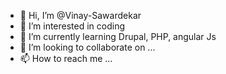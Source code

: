 - 👋 Hi, I’m @Vinay-Sawardekar
- 👀 I’m interested in coding
- 🌱 I’m currently learning Drupal, PHP, angular Js
- 💞️ I’m looking to collaborate on ...
- 📫 How to reach me ...

<!---
Vinay-Sawardekar/Vinay-Sawardekar is a ✨ special ✨ repository because its `README.md` (this file) appears on your GitHub profile.
You can click the Preview link to take a look at your changes.
--->
